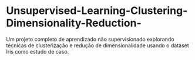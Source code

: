 # Unsupervised-Learning-Clustering-Dimensionality-Reduction-
Um projeto completo de aprendizado não supervisionado explorando técnicas de clusterização e redução de dimensionalidade usando o dataset Iris como estudo de caso.

